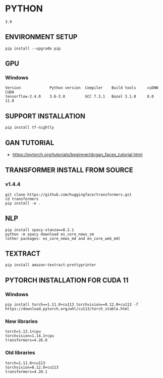 # PYTHON

    3.9

## ENVIRONMENT SETUP

    pip install --upgrade pip

## GPU

### Windows

    Version             Python version	Compiler	Build tools     cuDNN       CUDA
    tensorflow-2.4.0    3.6-3.8	        GCC 7.3.1	Bazel 3.1.0     8.0         11.0

## SUPPORT INSTALLATION

    pip install tf-nightly

## GAN TUTORIAL

- https://pytorch.org/tutorials/beginner/dcgan_faces_tutorial.html

## TRANSFORMER INSTALL FROM SOURCE

### v1.4.4

    git clone https://github.com/huggingface/transformers.git
    cd transformers
    pip install -e .

## NLP

    pip install spacy-stanza==0.2.1
    python -m spacy download es_core_news_sm
    (other packages: es_core_news_md and en_core_web_md)

## TEXTRACT

    pip install amazon-textract-prettyprinter

## PYTORCH INSTALLATION FOR CUDA 11

### Windows

    pip install torch==1.11.0+cu113 torchvision==0.12.0+cu113 -f https://download.pytorch.org/whl/cu113/torch_stable.html

### New libraries

    torch=1.13.1+cpu
    torchvision=1.14.1+cpu
    transformers=4.26.0

### Old libraries

    torch=1.11.0+cu113
    torchvision=0.12.0+cu113
    transformers=4.20.1
